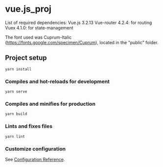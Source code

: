 # vue.js_proj

List of required dependencies:
Vue.js 3.2.13
Vue-router 4.2.4: for routing
Vuex 4.1.0: for state-management

The font used was Cuprum-Italic (https://fonts.google.com/specimen/Cuprum), located in the "public" folder.

## Project setup
```
yarn install
```

### Compiles and hot-reloads for development
```
yarn serve
```

### Compiles and minifies for production
```
yarn build
```

### Lints and fixes files
```
yarn lint
```

### Customize configuration
See [Configuration Reference](https://cli.vuejs.org/config/).
